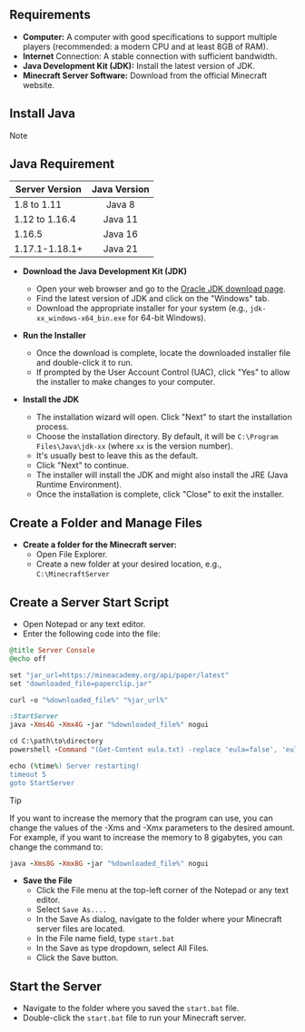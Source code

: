 ## Requirements
- **Computer:** A computer with good specifications to support multiple players (recommended: a modern CPU and at least 8GB of RAM).
- **Internet** Connection: A stable connection with sufficient bandwidth.
- **Java Development Kit (JDK):** Install the latest version of JDK.
- **Minecraft Server Software:** Download from the official Minecraft website.

## Install Java
> [!NOTE]
> ## Java Requirement
> | Server Version | Java Version |
> | --- | :---: |
> | 1.8 to 1.11 | Java 8 |
> | 1.12 to 1.16.4 | Java 11 |
> | 1.16.5 | Java 16 |
> | 1.17.1-1.18.1+ | Java 21 |
- **Download the Java Development Kit (JDK)**
  - Open your web browser and go to the [Oracle JDK download page](https://www.oracle.com/java/technologies/downloads/?er=221886#java22).
  - Find the latest version of JDK and click on the "Windows" tab.
  - Download the appropriate installer for your system (e.g., `jdk-xx_windows-x64_bin.exe` for 64-bit Windows).

- **Run the Installer**
  - Once the download is complete, locate the downloaded installer file and double-click it to run.
  - If prompted by the User Account Control (UAC), click "Yes" to allow the installer to make changes to your computer.
- **Install the JDK**
  - The installation wizard will open. Click "Next" to start the installation process.
  - Choose the installation directory. By default, it will be `C:\Program Files\Java\jdk-xx` (where `xx` is the version number).
  - It's usually best to leave this as the default.
  - Click "Next" to continue.
  - The installer will install the JDK and might also install the JRE (Java Runtime Environment).
  - Once the installation is complete, click "Close" to exit the installer.

## Create a Folder and Manage Files
- **Create a folder for the Minecraft server:**
  - Open File Explorer.
  - Create a new folder at your desired location, e.g., `C:\MinecraftServer`

## Create a Server Start Script
- Open Notepad or any text editor.
- Enter the following code into the file:
```ruby
@title Server Console
@echo off

set "jar_url=https://mineacademy.org/api/paper/latest"
set "downloaded_file=paperclip.jar"

curl -o "%downloaded_file%" "%jar_url%"

:StartServer
java -Xms4G -Xmx4G -jar "%downloaded_file%" nogui

cd C:\path\to\directory
powershell -Command "(Get-Content eula.txt) -replace 'eula=false', 'eula=true' | Set-Content eula.txt"

echo (%time%) Server restarting!
timeout 5
goto StartServer
```
> [!TIP]
> If you want to increase the memory that the program can use, you can change the values of the -Xms and -Xmx parameters to the desired amount. For example, if you want to increase the memory to 8 gigabytes, you can change the command to:
>```ruby
> java -Xms8G -Xmx8G -jar "%downloaded_file%" nogui
> ```

- **Save the File**
  - Click the File menu at the top-left corner of the Notepad or any text editor.
  - Select `Save As....`
  - In the Save As dialog, navigate to the folder where your Minecraft server files are located.
  - In the File name field, type `start.bat`
  - In the Save as type dropdown, select All Files.
  - Click the Save button.

## Start the Server
- Navigate to the folder where you saved the `start.bat` file.
- Double-click the `start.bat` file to run your Minecraft server.
